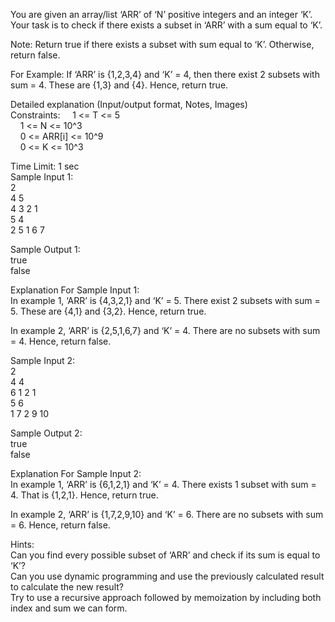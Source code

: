You are given an array/list ‘ARR’ of ‘N’ positive integers and an integer ‘K’. Your task is to check if there exists a subset in ‘ARR’ with a sum equal to ‘K’. </br>

Note:
Return true if there exists a subset with sum equal to ‘K’. Otherwise, return false. </br>

For Example:
If ‘ARR’ is {1,2,3,4} and ‘K’ = 4, then there exist 2 subsets with sum = 4. These are {1,3} and {4}. Hence, return true. </br>

Detailed explanation (Input/output format, Notes, Images) </br>
Constraints:
    1 <= T <= 5 </br>     1 <= N <= 10^3 </br>     0 <= ARR[i] <= 10^9 </br>     0 <= K <= 10^3 </br>

Time Limit: 1 sec </br>
Sample Input 1: </br>
2 </br> 4 5 </br> 4 3 2 1 </br> 5 4 </br> 2 5 1 6 7 </br>

Sample Output 1: </br>
true </br> false </br>

Explanation For Sample Input 1: </br>
In example 1, ‘ARR’ is {4,3,2,1} and ‘K’ = 5. There exist 2 subsets with sum = 5. These are {4,1} and {3,2}. Hence, return true. </br>

In example 2, ‘ARR’ is {2,5,1,6,7} and ‘K’ = 4. There are no subsets with sum = 4. Hence, return false. </br>

Sample Input 2: </br>
2 </br> 4 4 </br> 6 1 2 1 </br> 5 6 </br> 1 7 2 9 10 </br>

Sample Output 2: </br>
true </br> false </br>

Explanation For Sample Input 2: </br>
In example 1, ‘ARR’ is {6,1,2,1} and ‘K’ = 4. There exists 1 subset with sum = 4. That is {1,2,1}. Hence, return true. </br>

In example 2, ‘ARR’ is {1,7,2,9,10} and ‘K’ = 6. There are no subsets with sum = 6. Hence, return false. </br>

Hints: </br>
Can you find every possible subset of ‘ARR’ and check if its sum is equal to ‘K’? </br>
Can you use dynamic programming and use the previously calculated result to calculate the new result? </br>
Try to use a recursive approach followed by memoization by including both index and sum we can form. </br>
